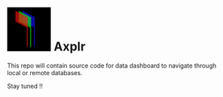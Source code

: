# <img src="./assests/images/logo.svg" alt="logo" style="zoom:10%;" /> Axplr



This repo will contain source code for data dashboard to navigate through local or remote databases.



Stay tuned !!